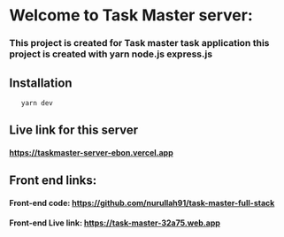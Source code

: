 # Welcome to Task Master server:

### This project is created for Task master task application this project is created with yarn node.js express.js 

## Installation
```yarn
   yarn dev
```

## Live link for this server
#### https://taskmaster-server-ebon.vercel.app


## Front end links:
#### Front-end code: https://github.com/nurullah91/task-master-full-stack
#### Front-end Live link: https://task-master-32a75.web.app